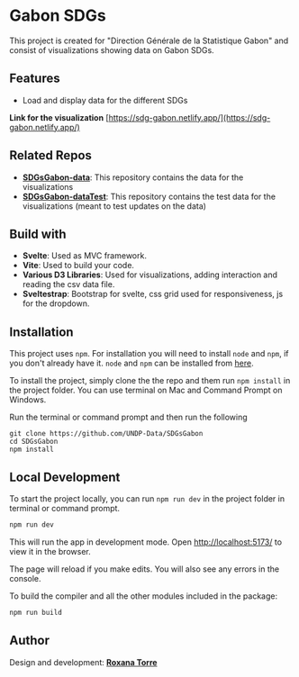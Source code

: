 # Gabon SDGs

This project is created for "Direction Générale de la Statistique Gabon" and consist of visualizations showing data on Gabon SDGs.

## Features
* Load and display data for the different SDGs

__Link for the visualization__
[https://sdg-gabon.netlify.app/](https://sdg-gabon.netlify.app/)

## Related Repos
* [__SDGsGabon-data__](https://github.com/UNDP-Data/SDGsGabon-data): This repository contains the data for the visualizations
* [__SDGsGabon-dataTest__](https://github.com/UNDP-Data/SDGsGabon-data): This repository contains the test data for the visualizations (meant to test updates on the data)

## Build with
* __Svelte__: Used as MVC framework.
* __Vite__: Used to build your code.
* __Various D3 Libraries__: Used for visualizations, adding interaction and reading the csv data file.
* __Sveltestrap__: Bootstrap for svelte, css grid used for responsiveness, js for the dropdown.

## Installation
This project uses `npm`. For installation you will need to install `node` and `npm`, if you don't already have it. `node` and `npm` can be installed from [here](https://nodejs.org/en/download/).

To install the project, simply clone the the repo and them run `npm install` in the project folder. You can use terminal on Mac and Command Prompt on Windows.

Run the terminal or command prompt and then run the following

```
git clone https://github.com/UNDP-Data/SDGsGabon
cd SDGsGabon
npm install
```
## Local Development
To start the project locally, you can run `npm run dev` in the project folder in terminal or command prompt.

```bash
npm run dev
```

This will run the app in development mode. Open [http://localhost:5173/](http://localhost:5173/) to view it in the browser.

The page will reload if you make edits. You will also see any errors in the console.

To build the compiler and all the other modules included in the package:

```bash
npm run build
```
## Author
Design and development: [**Roxana Torre**](mailto:roxana.torre@undp.org)
